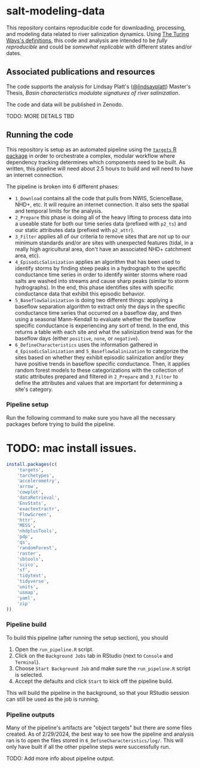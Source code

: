 # salt-modeling-data

This repository contains reproducible code for downloading, processing, and modeling data related to river salinization dynamics. Using [The Turing Ways's definitions](https://the-turing-way.netlify.app/reproducible-research/overview/overview-definitions), this code and analysis are intended to be *fully reproducible* and could be *somewhat replicable* with different states and/or dates. 

## Associated publications and resources

The code supports the analysis for Lindsay Platt's ([@lindsayplatt](https://github.com/lindsa%5D(https://github.com/lindsayplatt))) Master's Thesis, *Basin characteristics modulate signatures of river salinization*.

The code and data will be published in Zenodo.

TODO: MORE DETAILS TBD

## Running the code 

This repository is setup as an automated pipeline using the [`targets` R package](https://books.ropensci.org/targets/) in order to orchestrate a complex, modular workflow where dependency tracking determines which components need to be built. As written, this pipeline will need about 2.5 hours to build and will need to have an internet connection.

The pipeline is broken into 6 different phases:

* `1_Download` contains all the code that pulls from NWIS, ScienceBase, NHD+, etc. It will require an internet connection. It also sets the spatial and temporal limits for the analysis.
* `2_Prepare` this phase is doing all of the heavy lifting to process data into a useable state for both our time series data (prefixed with `p2_ts`) and our static attributes data (prefixed with `p2_attr`).
* `3_Filter` applies all of our criteria to remove sites that are not up to our minimum standards and/or are sites with unexpected features (tidal, in a really high agricultural area, don't have an associated NHD+ catchment area, etc).
* `4_EpisodicSalinization` applies an algorithm that has been used to identify storms by finding steep peaks in a hydrograph to the specific conductance time series in order to identify winter storms where road salts are washed into streams and cause sharp peaks (similar to storm hydrographs). In the end, this phase identifies sites with specific conductance data that exhibit this episodic behavior.
* `5_BaseflowSalinization` is doing two different things: applying a baseflow separation algorithm to extract only the days in the specific conductance time series that occurred on a baseflow day, and then using a seasonal Mann-Kendall to evaluate whether the baseflow specific conductance is experiencing any sort of trend. In the end, this returns a table with each site and what the salinization trend was for the baseflow days (either `positive`, `none`, or `negative`).
* `6_DefineCharacteristics` uses the information gathered in `4_EpisodicSalinization` and `5_BaseflowSalinization` to categorize the sites based on whether they exhibit episodic salinization and/or they have positive trends in baseflow specific conductance. Then, it applies random forest models to these categorizations with the collection of static attributes prepared and filtered in `2_Prepare` and `3_Filter` to define the attributes and values that are important for determining a site's category.

### Pipeline setup

Run the following command to make sure you have all the necessary packages before trying to build the pipeline.

# TODO: mac install issues.

``` r
install.packages(c(
    'targets', 
    'tarchetypes',
    'accelerometry',
    'arrow',
    'cowplot',
    'dataRetrieval',
    'EnvStats',
    'exactextractr',
    'FlowScreen',
    'httr',
    'MESS',
    'nhdplusTools',
    'pdp',
    'qs',
    'randomForest',
    'raster',
    'sbtools',
    'scico',
    'sf',
    'tidytext',
    'tidyverse',
    'units',
    'usmap',
    'yaml',
    'zip'
))
```

### Pipeline build

To build this pipeline (after running the setup section), you should 

1. Open the `run_pipeline.R` script.
1. Click on the `Background Jobs` tab in RStudio (next to `Console` and `Terminal`).
1. Choose `Start Background Job` and make sure the `run_pipeline.R` script is selected.
1. Accept the defaults and click `Start` to kick off the pipeline build.

This will build the pipeline in the background, so that your RStudio session can still be used as the job is running.

### Pipeline outputs

Many of the pipeline's artifacts are "object targets" but there are some files created. As of 2/29/2024, the best way to see how the pipeline and analysis ran is to open the files stored in  `6_DefineCharacteristics/log/`. This will only have built if all the other pipeline steps were successfully run.

TODO: Add more info about pipeline output.
